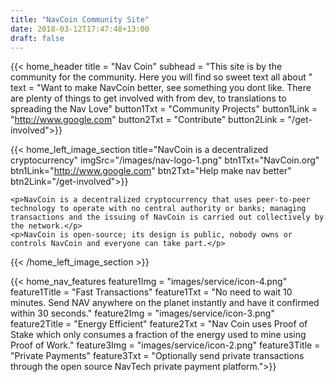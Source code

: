 ```yaml
---
title: "NavCoin Community Site"
date: 2018-03-12T17:47:48+13:00
draft: false
---
```


{{< home_header
    title = "Nav Coin"
    subhead = "This site is by the community for the community. Here you will find so sweet text all about "
    text = "Want to make NavCoin better, see something you dont like. There are plenty of things to get involved with from dev, to translations to spreading the Nav Love"
    button1Txt = "Community Projects"
    button1Link = "http://www.google.com"
    button2Txt = "Contribute"
    button2Link = "/get-involved">}}


{{< home_left_image_section
    title="NavCoin is a decentralized cryptocurrency"
    imgSrc="/images/nav-logo-1.png"
    btn1Txt="NavCoin.org"
    btn1Link="http://www.google.com"
    btn2Txt="Help make nav better"
    btn2Link="/get-involved">}}

    <p>NavCoin is a decentralized cryptocurrency that uses peer-to-peer technology to operate with no central authority or banks; managing transactions and the issuing of NavCoin is carried out collectively by the network.</p>
    <p>NavCoin is open-source; its design is public, nobody owns or controls NavCoin and everyone can take part.</p>

{{< /home_left_image_section >}}

{{< home_nav_features
    feature1Img = "images/service/icon-4.png"
    feature1Title = "Fast Transactions"
    feature1Txt = "No need to wait 10 minutes. Send NAV anywhere on the planet instantly and have it confirmed within 30 seconds."
    feature2Img = "images/service/icon-3.png"
    feature2Title = "Energy Efficient"
    feature2Txt = "Nav Coin uses Proof of Stake which only consumes a fraction of the energy used to mine using Proof of Work."
    feature3Img = "images/service/icon-2.png"
    feature3Title = "Private Payments"
    feature3Txt = "Optionally send private transactions through the open source NavTech private payment platform.">}}